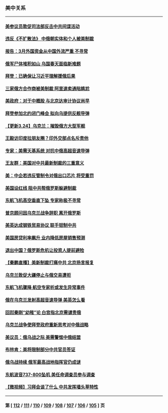 ### 美中关系
---
#### [美参议员敦促司法部反击中共间谍活动](../../pages/nf1412576/n13671601.md) 
#### [违反《不扩散法》 中俄朝实体和个人被美制裁](../../pages/nf1412576/n13671005.md) 
#### [报告：3月外国资金从中国外流严重 不寻常](../../pages/nf1412576/n13670907.md) 
#### [俄军尸体堆积如山 乌国春天面临新难题](../../pages/nf1412576/n13670731.md) 
#### [拜登：已确保让习近平理解援俄后果](../../pages/nf1412576/n13670781.md) 
#### [三家俄方合作商被美制裁 阿里速卖通陷尴尬](../../pages/nf1412576/n13670755.md) 
#### [美政府：对于中概股 与北京达审计协议尚早](../../pages/nf1412576/n13670667.md) 
#### [拜登参加北约闭门峰会 拟向乌提供反舰导弹](../../pages/nf1412576/n13670495.md) 
#### [【更新3.24】乌克兰：摧毁俄方大型军舰](../../pages/nf1412576/n13670032.md) 
#### [王毅访印度拉朋友圈？印外交部点名斥责他](../../pages/nf1412576/n13670111.md) 
#### [专家：美需天基系统 对抗中俄高超音速导弹](../../pages/nf1412576/n13668989.md) 
#### [王友群：美国对中共最新制裁的三重意义](../../pages/nf1412576/n13668319.md) 
#### [美：中企若违反管制令对俄出口芯片 将受重罚](../../pages/nf1412576/n13668494.md) 
#### [美国设红线 阻中共帮俄罗斯躲避制裁](../../pages/nf1412576/n13668212.md) 
#### [东航飞机高空垂直下坠 专家称极不寻常](../../pages/nf1412576/n13668315.md) 
#### [普京顾问因乌克兰战争辞职 离开俄罗斯](../../pages/nf1412576/n13668133.md) 
#### [美英达成钢铁贸易协议 联手钳制中共](../../pages/nf1412576/n13667944.md) 
#### [美国房贷利率飙升 业内降低房屋销售预测](../../pages/nf1412576/n13666187.md) 
#### [退出中国？俄罗斯危机让投资人提前避险](../../pages/nf1412576/n13666253.md) 
#### [【秦鹏直播】美新制裁打痛中共 北京扬言报复](../../pages/nf1412576/n13665803.md) 
#### [乌克兰敦促大疆停止与俄交易遭拒](../../pages/nf1412576/n13665466.md) 
#### [东航飞机骤降 航空专家析或发生异常事件](../../pages/nf1412576/n13665233.md) 
#### [俄在乌克兰发射高超音速导弹 美英怎么看](../../pages/nf1412576/n13664881.md) 
#### [回怼秦刚“幼稚”论 白宫指北京需谴责俄](../../pages/nf1412576/n13665019.md) 
#### [乌克兰战争使拜登政府重新思考对中俄战略](../../pages/nf1412576/n13663170.md) 
#### [美议员：俄乌战之际 美需警惕中俄结盟](../../pages/nf1412576/n13663217.md) 
#### [布林肯：美将限制部分中共官员签证](../../pages/nf1412576/n13663070.md) 
#### [俄乌战持续 俄军最高战地指挥官仍成谜](../../pages/nf1412576/n13662921.md) 
#### [东航波音737-800坠机 美任命调查员参与调查](../../pages/nf1412576/n13663033.md) 
#### [【微视频】习拜会谈了什么 中共发挥墙头草特性](../../pages/nf1412576/n13662529.md) 

---
#### 第 [ [112](./112.md) / [111](./111.md) / [110](./110.md) / [109](./109.md) / [108](./108.md) / [107](./107.md) / [106](./106.md) / [105](./105.md) ] 页
